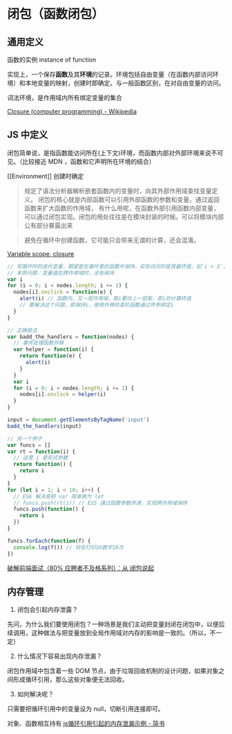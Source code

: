 # 闭包（函数闭包）

## 通用定义

函数的实例 instance of function

实现上，一个保存**函数**及其**环境**的记录。环境包括自由变量（在函数内部访问环境）和本地变量的映射，创建时即确定。与一般函数区别，在对自由变量的访问。

词法环境，是作用域内所有绑定变量的集合

[Closure (computer programming) - Wikipedia](https://en.wikipedia.org/wiki/Closure_(computer_programming))

## JS 中定义

闭包简单说，是指函数能访问所在(上下文)环境，而函数内部对外部环境来说不可见。（比较接近 MDN ，函数和它声明所在环境的结合）

[[Environment]] 创建时确定

> 规定了语法分析器解析嵌套函数内的变量时，向其外部作用域查找变量定义。
> 闭包的核心就是内部函数可以引用外部函数的参数和变量，通过返回函数来扩大函数的作用域，
> 有什么用呢，在函数外部引用函数内部变量，可以通过闭包实现。闭包的用处往往是在模块封装的时候。可以将模块内部公有部分暴露出来

> 避免在循环中创建函数，它可能只会带来无谓的计算，还会混淆。

[Variable scope, closure](https://javascript.info/closure)

```js
// 写循环时的迭代变量，期望是在循环里的函数中保持，实际访问的是其最终值，如`i < 3`，终值是 3，不是内部的最大值 2
// 本质问题：变量值在跨作用域时，没有保持
var i
for (i = 0; i < nodes.length; i += 1) {
  nodes[i].onclick = function(e) {
    alert(i) // 函数内，又一层作用域，取i要向上一层取，即i的计算终值
    // 要解决这个问题，即保持i，使用外移的高阶函数通过传参绑定i
  }
}

// 正确做法
var badd_the_handlers = function(nodes) {
  // 事件处理函数外移
  var helper = function(i) {
    return function(e) {
      alert(i)
    }
  }
  var i
  for (i = 0; i < nodes.length; i += 1) {
    nodes[i].onclick = helper(i)
  }
}

input = document.getElementsByTagName('input')
badd_the_handlers(input)

// 另一个例子
var funcs = []
var rt = function(i) {
  // 这里 i 是形式参数
  return function() {
    return i
  }
}
for (let i = 1; i < 10; i++) {
  // ES6 解决是把 var 简单换为 let
  // funcs.push(rt(i)) // ES5 通过函数参数传递，实现跨作用域保持
  funcs.push(function() {
    return i
  })
}

funcs.forEach(function(f) {
  console.log(f()) // 将在打印10数字10次
})
```

[破解前端面试（80% 应聘者不及格系列）：从 闭包说起](https://zhuanlan.zhihu.com/p/25855075?hmsr=toutiao.io&utm_medium=toutiao.io&utm_source=toutiao.io)

## 内存管理

1. 闭包会引起内存泄露？

先问，为什么我们要使用闭包？一种场景是我们主动把变量封闭在闭包中，以便后续调用，这种做法与把变量放到全局作用域对内存的影响是一致的。（所以，不一定）

2. 什么情况下容易出现内存泄漏？

闭包作用域中包含着一些 DOM 节点，由于垃圾回收机制的设计问题，如果对象之间形成循环引用，那么这些对象便无法回收。

3. 如何解决呢？

只需要把循环引用中的变量设为 null，切断引用连接即可。


对象、函数相互持有
[js循环引用引起的内存泄漏示例 - 简书](https://www.jianshu.com/p/a484ceb251ff)


